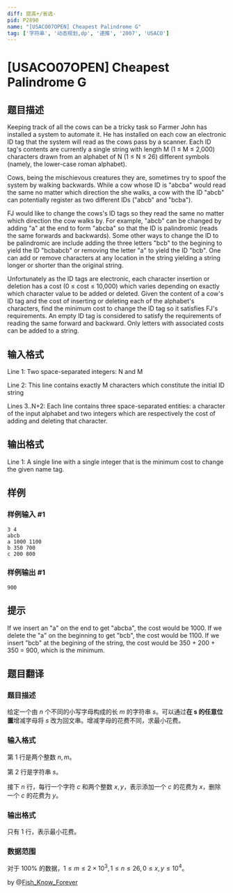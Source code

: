 ```yaml
---
diff: 提高+/省选-
pid: P2890
name: "[USACO07OPEN] Cheapest Palindrome G"
tag: ['字符串', '动态规划,dp', '递推', '2007', 'USACO']
---
```

# [USACO07OPEN] Cheapest Palindrome G
## 题目描述

Keeping track of all the cows can be a tricky task so Farmer John has installed a system to automate it. He has installed on each cow an electronic ID tag that the system will read as the cows pass by a scanner. Each ID tag's contents are currently a single string with length M (1 ≤ M ≤ 2,000) characters drawn from an alphabet of N (1 ≤ N ≤ 26) different symbols (namely, the lower-case roman alphabet).

Cows, being the mischievous creatures they are, sometimes try to spoof the system by walking backwards. While a cow whose ID is "abcba" would read the same no matter which direction the she walks, a cow with the ID "abcb" can potentially register as two different IDs ("abcb" and "bcba").

FJ would like to change the cows's ID tags so they read the same no matter which direction the cow walks by. For example, "abcb" can be changed by adding "a" at the end to form "abcba" so that the ID is palindromic (reads the same forwards and backwards). Some other ways to change the ID to be palindromic are include adding the three letters "bcb" to the begining to yield the ID "bcbabcb" or removing the letter "a" to yield the ID "bcb". One can add or remove characters at any location in the string yielding a string longer or shorter than the original string.

Unfortunately as the ID tags are electronic, each character insertion or deletion has a cost (0 ≤ cost ≤ 10,000) which varies depending on exactly which character value to be added or deleted. Given the content of a cow's ID tag and the cost of inserting or deleting each of the alphabet's characters, find the minimum cost to change the ID tag so it satisfies FJ's requirements. An empty ID tag is considered to satisfy the requirements of reading the same forward and backward. Only letters with associated costs can be added to a string.

## 输入格式

Line 1: Two space-separated integers: N and M


Line 2: This line contains exactly M characters which constitute the initial ID string


Lines 3..N+2: Each line contains three space-separated entities: a character of the input alphabet and two integers which are respectively the cost of adding and deleting that character.

## 输出格式

Line 1: A single line with a single integer that is the minimum cost to change the given name tag.

## 样例

### 样例输入 #1
```
3 4
abcb
a 1000 1100
b 350 700
c 200 800

```
### 样例输出 #1
```
900

```
## 提示

If we insert an "a" on the end to get "abcba", the cost would be 1000. If we delete the "a" on the beginning to get "bcb", the cost would be 1100. If we insert "bcb" at the begining of the string, the cost would be 350 + 200 + 350 = 900, which is the minimum.

## 题目翻译

### 题目描述
给定一个由 $n$ 个不同的小写字母构成的长 $m$ 的字符串 $s$。可以通过**在 $\bm{s}$ 的任意位置**增减字母将 $s$ 改为回文串。增减字母的花费不同，求最小花费。
### 输入格式
第 $1$ 行是两个整数 $n,m$。

第 $2$ 行是字符串 $s$。

接下 $n$ 行，每行一个字符 $c$ 和两个整数 $x,y$，表示添加一个 $c$ 的花费为 $x$，删除一个 $c$ 的花费为 $y$。
### 输出格式
只有 $1$ 行，表示最小花费。
### 数据范围
对于 $100\%$ 的数据，$1\le m\le2\times10^3,1\le n\le 26,0\le x,y\le 10^4$。

$\mathrm{by\ @}$[$\mathrm{Fish\_Know\_Forever}$](/user/663215)

